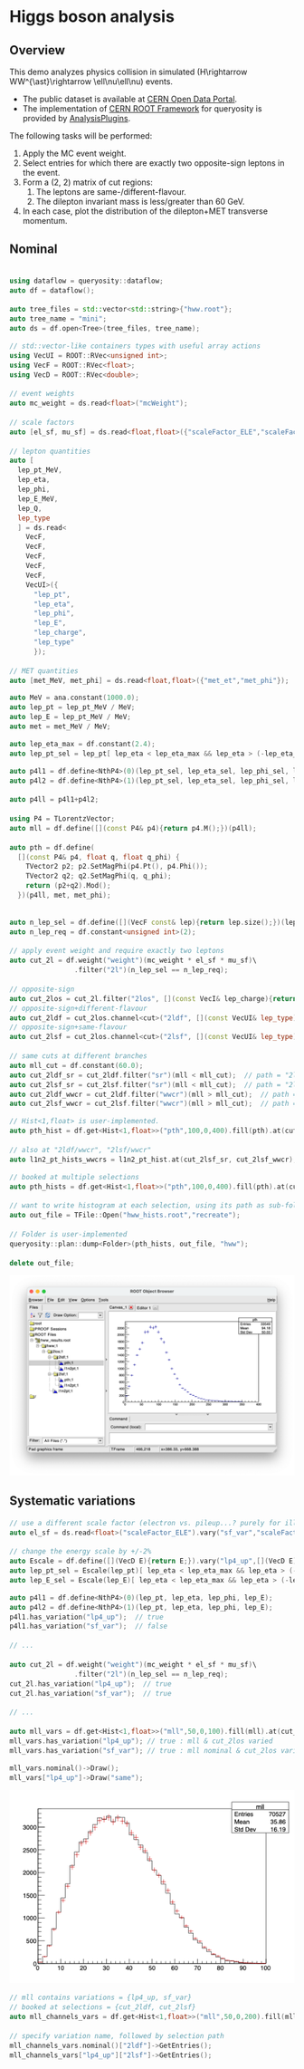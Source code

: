 # Higgs boson analysis

## Overview

This demo analyzes physics collision in simulated \(H\rightarrow WW^{\ast}\rightarrow \ell\nu\ell\nu\) events.

- The public dataset is available at [CERN Open Data Portal](https://opendata.cern.ch/record/700).
- The implementation of [CERN ROOT Framework](https://root.cern) for queryosity is provided by [AnalysisPlugins](https://github.com/taehyounpark/AnalysisPlugins).

The following tasks will be performed:

<!-- 1. Compute the dilepton invariant mass, \(m_{\ell\ell}\). -->
<!-- 2. Compute the transverse momentum of the dilepton+MET system, \(\ell\ell+E_{\mathrm{T}}^{\mathrm{miss}}\), i.e. of the reconstructed Higgs boson. -->
1. Apply the MC event weight.
2. Select entries for which there are exactly two opposite-sign leptons in the event.
3. Form a (2, 2) matrix of cut regions:
    1. The leptons are same-/different-flavour.
    2. The dilepton invariant mass is less/greater than 60 GeV.
4. In each case, plot the distribution of the dilepton+MET transverse momentum.

## Nominal

```cpp title="Setup"

using dataflow = queryosity::dataflow;
auto df = dataflow();

auto tree_files = std::vector<std::string>{"hww.root"};
auto tree_name = "mini";
auto ds = df.open<Tree>(tree_files, tree_name);
```
```cpp title="Read out columns"
// std::vector-like containers types with useful array actions
using VecUI = ROOT::RVec<unsigned int>;
using VecF = ROOT::RVec<float>;
using VecD = ROOT::RVec<double>;

// event weights
auto mc_weight = ds.read<float>("mcWeight");

// scale factors
auto [el_sf, mu_sf] = ds.read<float,float>({"scaleFactor_ELE","scaleFactor_MUON"});

// lepton quantities
auto [
  lep_pt_MeV,
  lep_eta,
  lep_phi,
  lep_E_MeV,
  lep_Q,
  lep_type
  ] = ds.read<
    VecF,
    VecF,
    VecF,
    VecF,
    VecF,
    VecUI>({
      "lep_pt",
      "lep_eta",
      "lep_phi",
      "lep_E",
      "lep_charge",
      "lep_type"
      });

// MET quantities
auto [met_MeV, met_phi] = ds.read<float,float>({"met_et","met_phi"});
```
```cpp title="Convert from MeV to GeV"
auto MeV = ana.constant(1000.0);
auto lep_pt = lep_pt_MeV / MeV;
auto lep_E = lep_pt_MeV / MeV;
auto met = met_MeV / MeV;
```
```cpp title="Select leptons within acceptance"
auto lep_eta_max = df.constant(2.4);
auto lep_pt_sel = lep_pt[ lep_eta < lep_eta_max && lep_eta > (-lep_eta_max) ];
```
```cpp title="Compute dilepton+MET transverse momentum"
auto p4l1 = df.define<NthP4>(0)(lep_pt_sel, lep_eta_sel, lep_phi_sel, lep_E_sel);
auto p4l2 = df.define<NthP4>(1)(lep_pt_sel, lep_eta_sel, lep_phi_sel, lep_E_sel);

auto p4ll = p4l1+p4l2;

using P4 = TLorentzVector;
auto mll = df.define([](const P4& p4){return p4.M();})(p4ll);

auto pth = df.define(
  [](const P4& p4, float q, float q_phi) {
    TVector2 p2; p2.SetMagPhi(p4.Pt(), p4.Phi());
    TVector2 q2; q2.SetMagPhi(q, q_phi);
    return (p2+q2).Mod();
  })(p4ll, met, met_phi);
```
```cpp title="Apply selections"

auto n_lep_sel = df.define([](VecF const& lep){return lep.size();})(lep_pt_sel);
auto n_lep_req = df.constant<unsigned int>(2);

// apply event weight and require exactly two leptons
auto cut_2l = df.weight("weight")(mc_weight * el_sf * mu_sf)\
                .filter("2l")(n_lep_sel == n_lep_req);

// opposite-sign
auto cut_2los = cut_2l.filter("2los", [](const VecI& lep_charge){return lep_charge.at(0)+lep_charge.at(1)==0;})(lep_Q);
// opposite-sign+different-flavour
auto cut_2ldf = cut_2los.channel<cut>("2ldf", [](const VecUI& lep_type){return lep_type.at(0)+lep_type.at(1)==24;})(lep_type);
// opposite-sign+same-flavour
auto cut_2lsf = cut_2los.channel<cut>("2lsf", [](const VecUI& lep_type){return (lep_type.at(0)+lep_type.at(1)==22)||(lep_type.at(0)+lep_type.at(1)==26);})(lep_type);

// same cuts at different branches
auto mll_cut = df.constant(60.0);
auto cut_2ldf_sr = cut_2ldf.filter("sr")(mll < mll_cut);  // path = "2ldf/sr"
auto cut_2lsf_sr = cut_2lsf.filter("sr")(mll < mll_cut);  // path = "2lsf/sr"
auto cut_2ldf_wwcr = cut_2ldf.filter("wwcr")(mll > mll_cut);  // path = "2ldf/cr"
auto cut_2lsf_wwcr = cut_2lsf.filter("wwcr")(mll > mll_cut);  // path = "2lsf/cr"
```
```cpp title="Book histograms"
// Hist<1,float> is user-implemented.
auto pth_hist = df.get<Hist<1,float>>("pth",100,0,400).fill(pth).at(cut_2los);

// also at "2ldf/wwcr", "2lsf/wwcr"
auto l1n2_pt_hists_wwcrs = l1n2_pt_hist.at(cut_2lsf_sr, cut_2lsf_wwcr);
```
```cpp title="(Optional) Dump out results"
// booked at multiple selections
auto pth_hists = df.get<Hist<1,float>>("pth",100,0,400).fill(pth).at(cut_2los, cut_2ldf, cut_2lsf);

// want to write histogram at each selection, using its path as sub-folders
auto out_file = TFile::Open("hww_hists.root","recreate");

// Folder is user-implemented
queryosity::plan::dump<Folder>(pth_hists, out_file, "hww");

delete out_file;
```
![pth_hists](../../images/hww_hists.png)

## Systematic variations

```cpp title="Vary columns"
// use a different scale factor (electron vs. pileup...? purely for illustration)
auto el_sf = ds.read<float>("scaleFactor_ELE").vary("sf_var","scaleFactor_PILEUP");

// change the energy scale by +/-2%
auto Escale = df.define([](VecD E){return E;}).vary("lp4_up",[](VecD E){return E*1.02;}).vary("lp4_dn",[](VecD E){return E*0.98;});
auto lep_pt_sel = Escale(lep_pt)[ lep_eta < lep_eta_max && lep_eta > (-lep_eta_max) ];
auto lep_E_sel = Escale(lep_E)[ lep_eta < lep_eta_max && lep_eta > (-lep_eta_max) ];
```
```cpp title="Everything else is the same..."
auto p4l1 = df.define<NthP4>(0)(lep_pt, lep_eta, lep_phi, lep_E);
auto p4l2 = df.define<NthP4>(1)(lep_pt, lep_eta, lep_phi, lep_E);
p4l1.has_variation("lp4_up");  // true
p4l1.has_variation("sf_var");  // false

// ...

auto cut_2l = df.weight("weight")(mc_weight * el_sf * mu_sf)\
                .filter("2l")(n_lep_sel == n_lep_req);
cut_2l.has_variation("lp4_up");  // true
cut_2l.has_variation("sf_var");  // true

// ...

auto mll_vars = df.get<Hist<1,float>>("mll",50,0,100).fill(mll).at(cut_2los);
mll_vars.has_variation("lp4_up"); // true : mll & cut_2los varied
mll_vars.has_variation("sf_var"); // true : mll nominal & cut_2los varied
```
```cpp title="Access varied results"
mll_vars.nominal()->Draw();
mll_vars["lp4_up"]->Draw("same");
```
![mll_varied](../../images/mll_varied.png)

```cpp title="Booking multiple selections and variations at once"
// mll contains variations = {lp4_up, sf_var}
// booked at selections = {cut_2ldf, cut_2lsf}
auto mll_channels_vars = df.get<Hist<1,float>>("mll",50,0,200).fill(mll).at(cut_2ldf, cut_2lsf);

// specify variation name, followed by selection path
mll_channels_vars.nominal()["2ldf"]->GetEntries();
mll_channels_vars["lp4_up"]["2lsf"]->GetEntries();
```
